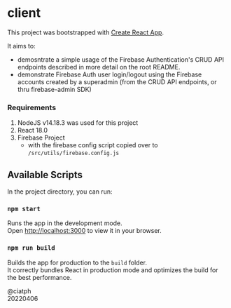 # client

This project was bootstrapped with [Create React App](https://github.com/facebook/create-react-app).

It aims to:

- demosntrate a simple usage of the Firebase Authentication's CRUD API endpoints described in more detail on the root README.
- demonstrate Firebase Auth user login/logout using the Firebase accounts created by a superadmin (from the CRUD API endpoints, or thru firebase-admin SDK)

### Requirements

1. NodeJS v14.18.3 was used for this project
2. React 18.0
3. Firebase Project
   - with the firebase config script copied over to `/src/utils/firebase.config.js`

## Available Scripts

In the project directory, you can run:

### `npm start`

Runs the app in the development mode.\
Open [http://localhost:3000](http://localhost:3000) to view it in your browser.

### `npm run build`

Builds the app for production to the `build` folder.\
It correctly bundles React in production mode and optimizes the build for the best performance.

@ciatph  
20220406
